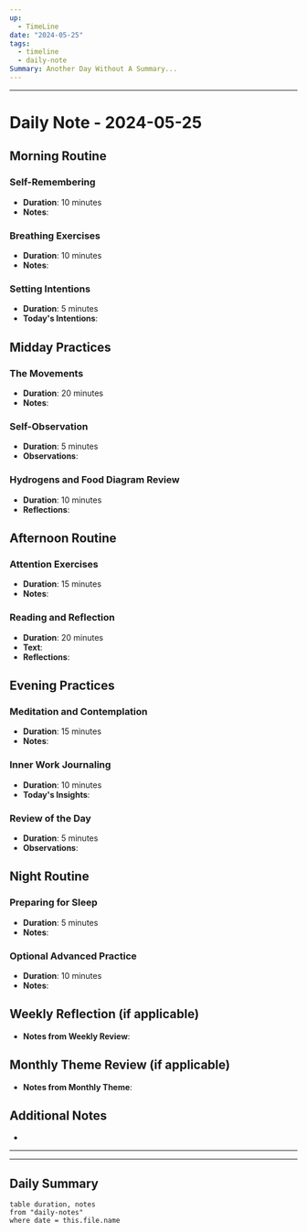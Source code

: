 ```yaml
---
up:
  - TimeLine
date: "2024-05-25"
tags:
  - timeline
  - daily-note
Summary: Another Day Without A Summary...
---
```

---

# Daily Note - 2024-05-25

## Morning Routine
### Self-Remembering
- **Duration**: 10 minutes
- **Notes**: 

### Breathing Exercises
- **Duration**: 10 minutes
- **Notes**: 

### Setting Intentions
- **Duration**: 5 minutes
- **Today's Intentions**: 

## Midday Practices
### The Movements
- **Duration**: 20 minutes
- **Notes**: 

### Self-Observation
- **Duration**: 5 minutes
- **Observations**: 

### Hydrogens and Food Diagram Review
- **Duration**: 10 minutes
- **Reflections**: 

## Afternoon Routine
### Attention Exercises
- **Duration**: 15 minutes
- **Notes**: 

### Reading and Reflection
- **Duration**: 20 minutes
- **Text**: 
- **Reflections**: 

## Evening Practices
### Meditation and Contemplation
- **Duration**: 15 minutes
- **Notes**: 

### Inner Work Journaling
- **Duration**: 10 minutes
- **Today's Insights**: 

### Review of the Day
- **Duration**: 5 minutes
- **Observations**: 

## Night Routine
### Preparing for Sleep
- **Duration**: 5 minutes
- **Notes**: 

### Optional Advanced Practice
- **Duration**: 10 minutes
- **Notes**: 

## Weekly Reflection (if applicable)
- **Notes from Weekly Review**: 

## Monthly Theme Review (if applicable)
- **Notes from Monthly Theme**: 

## Additional Notes
- 

---



---

## Daily Summary
``` dataview
table duration, notes
from "daily-notes"
where date = this.file.name
```
